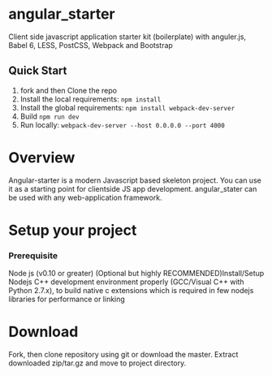 # angular_starter

Client side javascript application starter kit (boilerplate) with anguler.js, Babel 6, LESS, PostCSS, Webpack and Bootstrap

## Quick Start

1. fork and then Clone the repo
1. Install the local requirements: `npm install`
1. Install the global requirements: `npm install webpack-dev-server`
1. Build `npm run dev`
1. Run locally: `webpack-dev-server --host 0.0.0.0 --port 4000`

# Overview
Angular-starter is a modern Javascript based skeleton project. You can use it as a starting point for clientside JS app development. angular_stater can be used with any web-application framework.


# Setup your project
### Prerequisite

Node js (v0.10 or greater)
(Optional but highly RECOMMENDED)Install/Setup Nodejs C++ development environment properly (GCC/Visual C++ with Python 2.7.x), to build native c extensions which is required in few nodejs libraries for performance or linking

# Download

Fork, then clone repository using git or download the master.
Extract downloaded zip/tar.gz and move to project directory.
